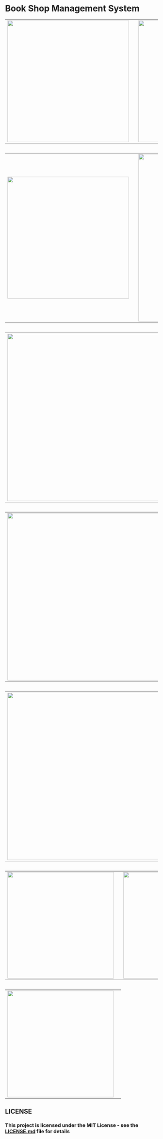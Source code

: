 <p align="center">
<h1>Book Shop Management System</h1>
</p>

<table>
    <tr>
      <td>
       <img src="https://user-images.githubusercontent.com/52591976/94338195-b14bf300-fff0-11ea-9260-e5bcb4a1d10d.png"width =400/>
  <td/>
      <td>
        <img src="https://user-images.githubusercontent.com/52591976/94338233-e5bfaf00-fff0-11ea-8ff2-d79486581da5.png"width =400/>
        <td/>
      <tr/>
  <table/>
<table>
  <tr>
    <td>
<img src="https://user-images.githubusercontent.com/52591976/94433461-a59b3080-0198-11eb-9b9f-f4d1ee3db9d2.png"width =400/>
      <td/>
    <td>
      <img src="https://user-images.githubusercontent.com/52591976/94338382-0b00ed00-fff2-11ea-8a33-a6226e7ef8c5.png"width =550/>
      <td/>
    <tr/>
  <table/>
  <table>
  <tr>
    <td>
<img src="https://user-images.githubusercontent.com/52591976/94338389-148a5500-fff2-11ea-9c35-496ea2eb9bf8.png"width =550/>
      <td/>
    <td>
      <img src="https://user-images.githubusercontent.com/52591976/94338422-574c2d00-fff2-11ea-9fd9-9a5215bf132e.png"width =550/>
      <td/>
    <tr/>
  <table/>
  <table>
  <tr>
    <td>
      <img src="https://user-images.githubusercontent.com/52591976/94338423-5a471d80-fff2-11ea-8991-b016948f56a8.png"width =550/>
      <td/>
    <td>
      <img src="https://user-images.githubusercontent.com/52591976/94338426-6501b280-fff2-11ea-99d8-adb7c672b601.png"width =550/>
      <td/>
    <tr/>
  <table/>
  <table>
  <tr>
    <td>
      <img src="https://user-images.githubusercontent.com/52591976/94338429-6a5efd00-fff2-11ea-9dd8-b21c2a2a0911.png"width =550/>
      <td/>
    <td>
      <img src="https://user-images.githubusercontent.com/52591976/94338431-6c28c080-fff2-11ea-999e-a5e1b057b365.png"width =550/>
      <td/>
    <tr/>
  <table/>
   <table>
  <tr>
    <td>
      <img src="https://user-images.githubusercontent.com/52591976/94338437-76e35580-fff2-11ea-853d-bb3a0b1ec086.png"width =350/>
      <td/>
    <td>
      <img src="https://user-images.githubusercontent.com/52591976/94338439-78ad1900-fff2-11ea-82a2-f1307fcfcde5.png"width =350/>
      <td/>
    <tr/>
  <table/>
   <table>
  <tr>
    <td>
      <img src="https://user-images.githubusercontent.com/52591976/94338440-79de4600-fff2-11ea-8293-81bb7d620067.png"width =350/>
      <td/>
    <tr/>
  <table/>
  
  
<h2> LICENSE </h2>
<h3> This project is licensed under the MIT License - see the <a href="https://github.com/BlueButterflies/Book-Shop-Management-System/blob/master/LICENSE">LICENSE.md<a/> file for details <h3/>
<div/>
